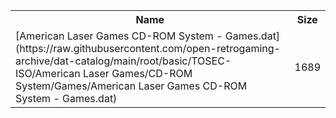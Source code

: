 <table>
<tr><th>Name</th><th>Size</th></tr>
<tr><td>[American Laser Games CD-ROM System - Games.dat](https://raw.githubusercontent.com/open-retrogaming-archive/dat-catalog/main/root/basic/TOSEC-ISO/American Laser Games/CD-ROM System/Games/American Laser Games CD-ROM System - Games.dat)</td><td>1689</td></tr>
</table>
